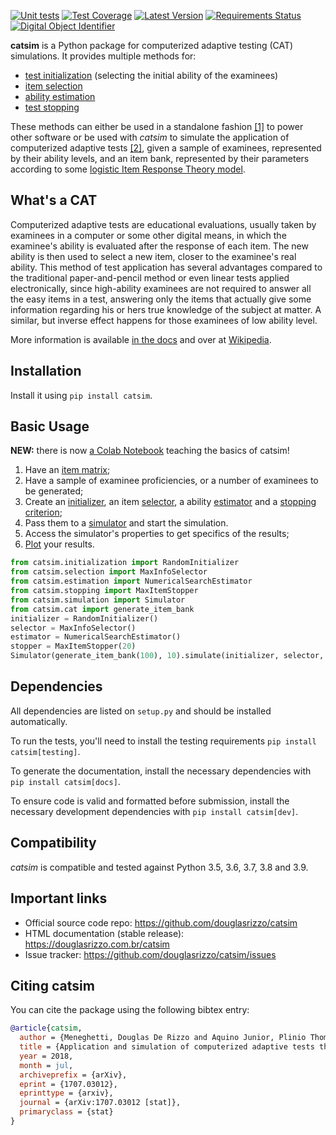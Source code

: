 
[![Unit tests](https://github.com/douglasrizzo/catsim/actions/workflows/test-on-push.yml/badge.svg)](https://github.com/douglasrizzo/catsim/actions/workflows/test-on-push.yml)
[![Test Coverage](https://coveralls.io/repos/github/douglasrizzo/catsim/badge.svg?branch=master)](https://coveralls.io/github/douglasrizzo/catsim?branch=master)
[![Latest Version](https://badge.fury.io/py/catsim.svg)](https://badge.fury.io/py/catsim)
[![Requirements Status](https://requires.io/github/douglasrizzo/catsim/requirements.svg?branch=master)](https://requires.io/github/douglasrizzo/catsim/requirements/?branch=master)
[![Digital Object Identifier](https://zenodo.org/badge/doi/10.5281/zenodo.46420.svg)](http://dx.doi.org/10.5281/zenodo.46420)

**catsim** is a Python package for computerized adaptive testing (CAT)
simulations. It provides multiple methods for:

- [test initialization](https://douglasrizzo.com.br/catsim/initialization.html) (selecting the initial ability of the examinees)
- [item selection](https://douglasrizzo.com.br/catsim/selection.html)
- [ability estimation](https://douglasrizzo.com.br/catsim/estimation.html)
- [test stopping](https://douglasrizzo.com.br/catsim/stopping.html)

These methods can either be used in a standalone fashion
[\[1\]](https://douglasrizzo.com.br/catsim/introduction.html#autonomous-usage)
to power other software or be used with *catsim* to simulate the
application of computerized adaptive tests
[\[2\]](https://douglasrizzo.com.br/catsim/introduction.html#running-simulations),
given a sample of examinees, represented by their ability levels,
and an item bank, represented by their parameters according to some
[logistic Item Response Theory
model](https://douglasrizzo.com.br/catsim/introduction.html#item-response-theory-models).

## What's a CAT

Computerized adaptive tests are educational evaluations, usually taken
by examinees in a computer or some other digital means, in which the
examinee\'s ability is evaluated after the response of each item.
The new ability is then used to select a new item, closer to the
examinee\'s real ability. This method of test application has
several advantages compared to the traditional paper-and-pencil method
or even linear tests applied electronically, since high-ability
examinees are not required to answer all the easy items in a test,
answering only the items that actually give some information regarding
his or hers true knowledge of the subject at matter. A similar, but
inverse effect happens for those examinees of low ability level.

More information is available [in the
docs](https://douglasrizzo.com.br/catsim/introduction.html) and over
at
[Wikipedia](https://en.wikipedia.org/wiki/Computerized_adaptive_testing).

## Installation

Install it using `pip install catsim`.

## Basic Usage

**NEW:** there is now [a Colab Notebook](https://colab.research.google.com/drive/14zEWoDudBCXF0NO-qgzoQpWUGBcJ2lPH?usp=sharing) teaching the basics of catsim!

1.  Have an [item matrix](https://douglasrizzo.com.br/catsim/item_matrix.html);
2.  Have a sample of examinee proficiencies, or a number of examinees to be generated;
3.  Create an [initializer](https://douglasrizzo.com.br/catsim/initialization.html),
    an item [selector](https://douglasrizzo.com.br/catsim/selection.html), a
    ability [estimator](https://douglasrizzo.com.br/catsim/estimation.html)
    and a [stopping criterion](https://douglasrizzo.com.br/catsim/stopping.html);
4.  Pass them to a [simulator](https://douglasrizzo.com.br/catsim/simulation.html)
    and start the simulation.
5.  Access the simulator\'s properties to get specifics of the results;
6.  [Plot](https://douglasrizzo.com.br/catsim/plot.html) your results.

```python
from catsim.initialization import RandomInitializer
from catsim.selection import MaxInfoSelector
from catsim.estimation import NumericalSearchEstimator
from catsim.stopping import MaxItemStopper
from catsim.simulation import Simulator
from catsim.cat import generate_item_bank
initializer = RandomInitializer()
selector = MaxInfoSelector()
estimator = NumericalSearchEstimator()
stopper = MaxItemStopper(20)
Simulator(generate_item_bank(100), 10).simulate(initializer, selector, estimator, stopper)
```

## Dependencies

All dependencies are listed on `setup.py` and should be installed
automatically.

To run the tests, you\'ll need to install the testing requirements
`pip install catsim[testing]`.

To generate the documentation, install the necessary dependencies with `pip install catsim[docs]`.

To ensure code is valid and formatted before submission, install the necessary development dependencies with `pip install catsim[dev]`.

## Compatibility

*catsim* is compatible and tested against Python 3.5, 3.6, 3.7, 3.8 and 3.9.

## Important links

-   Official source code repo: <https://github.com/douglasrizzo/catsim>
-   HTML documentation (stable release):
    <https://douglasrizzo.com.br/catsim>
-   Issue tracker: <https://github.com/douglasrizzo/catsim/issues>

## Citing catsim

You can cite the package using the following bibtex entry:

```bibtex
@article{catsim,
  author = {Meneghetti, Douglas De Rizzo and Aquino Junior, Plinio Thomaz},
  title = {Application and simulation of computerized adaptive tests through the package catsim},
  year = 2018,
  month = jul,
  archiveprefix = {arXiv},
  eprint = {1707.03012},
  eprinttype = {arxiv},
  journal = {arXiv:1707.03012 [stat]},
  primaryclass = {stat}
}
```
